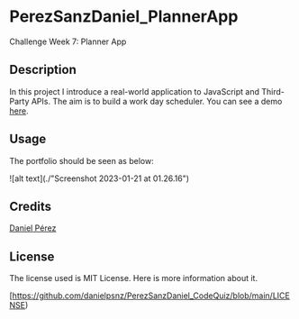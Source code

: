# PerezSanzDaniel_PlannerApp

Challenge Week 7: Planner App

## Description 

In this project I introduce a real-world application to JavaScript and Third-Party APIs. The aim is to build a work day scheduler. You can see a demo [here]().

## Usage 

The portfolio should be seen as below: 

![alt text](./"Screenshot 2023-01-21 at 01.26.16")


## Credits

[Daniel Pérez](https://github.com/danielpsnz)


## License

The license used is MIT License. Here is more information about it. 

[https://github.com/danielpsnz/PerezSanzDaniel_CodeQuiz/blob/main/LICENSE)
